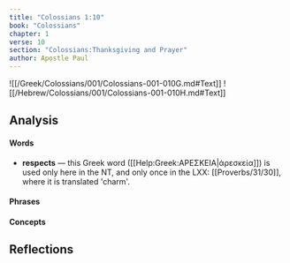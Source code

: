 ```yaml
---
title: "Colossians 1:10"
book: "Colossians"
chapter: 1
verse: 10
section: "Colossians:Thanksgiving and Prayer"
author: Apostle Paul
---
```

![[/Greek/Colossians/001/Colossians-001-010G.md#Text]]
![[/Hebrew/Colossians/001/Colossians-001-010H.md#Text]]

## Analysis

#### Words
- **respects** — this Greek word ([[Help:Greek:ΑΡΕΣΚΕΙΑ|ἀρεσκεία]]) is used only here in the NT, and only once in the LXX: [[Proverbs/31/30]], where it is translated 'charm'.

#### Phrases

#### Concepts

## Reflections
